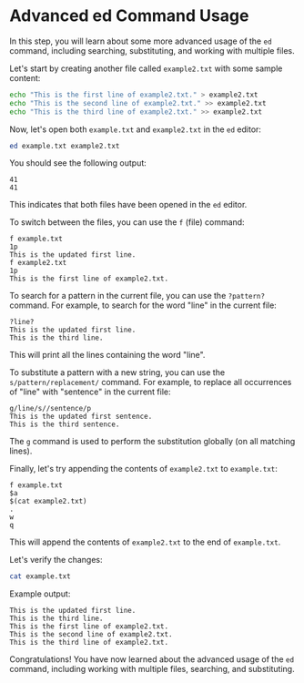 # Advanced ed Command Usage

In this step, you will learn about some more advanced usage of the `ed` command, including searching, substituting, and working with multiple files.

Let's start by creating another file called `example2.txt` with some sample content:

```bash
echo "This is the first line of example2.txt." > example2.txt
echo "This is the second line of example2.txt." >> example2.txt
echo "This is the third line of example2.txt." >> example2.txt
```

Now, let's open both `example.txt` and `example2.txt` in the `ed` editor:

```bash
ed example.txt example2.txt
```

You should see the following output:

```
41
41
```

This indicates that both files have been opened in the `ed` editor.

To switch between the files, you can use the `f` (file) command:

```
f example.txt
1p
This is the updated first line.
f example2.txt
1p
This is the first line of example2.txt.
```

To search for a pattern in the current file, you can use the `?pattern?` command. For example, to search for the word "line" in the current file:

```
?line?
This is the updated first line.
This is the third line.
```

This will print all the lines containing the word "line".

To substitute a pattern with a new string, you can use the `s/pattern/replacement/` command. For example, to replace all occurrences of "line" with "sentence" in the current file:

```
g/line/s//sentence/p
This is the updated first sentence.
This is the third sentence.
```

The `g` command is used to perform the substitution globally (on all matching lines).

Finally, let's try appending the contents of `example2.txt` to `example.txt`:

```
f example.txt
$a
$(cat example2.txt)
.
w
q
```

This will append the contents of `example2.txt` to the end of `example.txt`.

Let's verify the changes:

```bash
cat example.txt
```

Example output:

```
This is the updated first line.
This is the third line.
This is the first line of example2.txt.
This is the second line of example2.txt.
This is the third line of example2.txt.
```

Congratulations! You have now learned about the advanced usage of the `ed` command, including working with multiple files, searching, and substituting.
